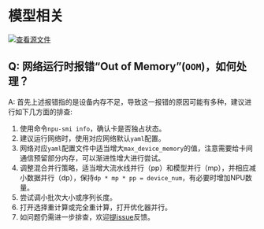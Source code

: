 # 模型相关

[![查看源文件](https://mindspore-website.obs.cn-north-4.myhuaweicloud.com/website-images/r2.6.0/resource/_static/logo_source.svg)](https://gitee.com/mindspore/docs/blob/r2.6.0/docs/mindformers/docs/source_zh_cn/faq/model_related.md)

## Q: 网络运行时报错“Out of Memory”(`OOM`)，如何处理？

A: 首先上述报错指的是设备内存不足，导致这一报错的原因可能有多种，建议进行如下几方面的排查:

1. 使用命令`npu-smi info`，确认卡是否独占状态。
2. 建议运行网络时，使用对应网络默认`yaml`配置。
3. 网络对应`yaml`配置文件中适当增大`max_device_memory`的值，注意需要给卡间通信预留部分内存，可以渐进性增大进行尝试。
4. 调整混合并行策略，适当增大流水线并行（pp）和模型并行（mp），并相应减小数据并行（dp），保持`dp * mp * pp = device_num`，有必要时增加NPU数量。
5. 尝试调小批次大小或序列长度。
6. 打开选择重计算或完全重计算，打开优化器并行。
7. 如问题仍需进一步排查，欢迎[提issue](https://gitee.com/mindspore/mindformers/issues)反馈。

<br/>